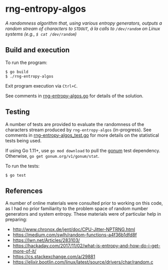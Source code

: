 # rng-entropy-algos
*A randomness algorithm that, using various entropy generators, outputs a random 
stream of characters to `STDOUT`, á la calls to `/dev/random` on Linux systems
(e.g., `$ cat /dev/random`)*

## Build and execution

To run the program:

```
$ go build
$ ./rng-entropy-algos
```

Exit program execution via `Ctrl+C`.

See comments in [rng-entropy-algos.go](./rng-entropy-algos.go) for details of the
solution.

## Testing

A number of tests are provided to evaluate the randomness of the characters
stream produced by `rng-entropy-algos` (in-progress). See comments in
[rng-entropy-algos_test.go](./rng-entropy-algos_test.go) for more details on the
statistical tests being used.

If using Go 1.11+, use `go mod download` to pull the 
[gonum](https://godoc.org/gonum.org/v1/gonum/stat) test dependency. Otherwise, 
`go get gonum.org/v1/gonum/stat`.

To run the tests:

```
$ go test
```

## References

A number of online materials were consulted prior to working on this code, as 
I had no prior familiarity to the problem space of random number generators
and system entropy. These materials were of particular help in preparing:

* http://www.chronox.de/jent/doc/CPU-Jitter-NPTRNG.html
* https://medium.com/swlh/random-functions-a4f36b1dfd8f
* https://lwn.net/Articles/283103/
* https://hackaday.com/2017/11/02/what-is-entropy-and-how-do-i-get-more-of-it/
* https://cs.stackexchange.com/a/29881
* https://elixir.bootlin.com/linux/latest/source/drivers/char/random.c
